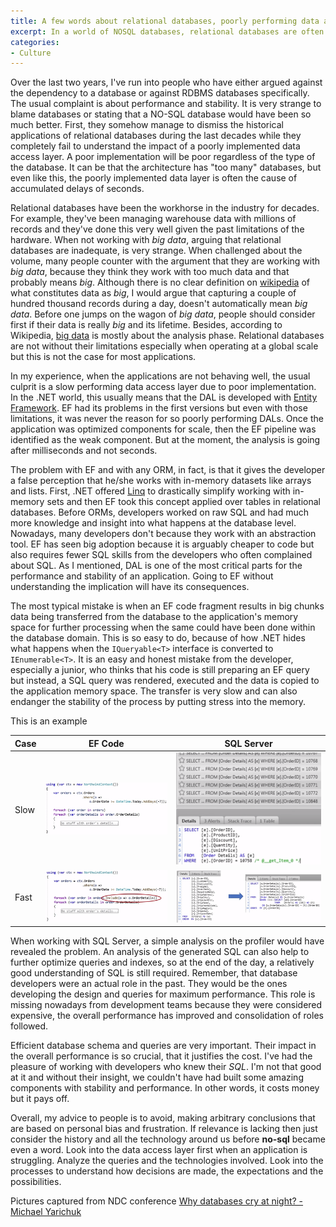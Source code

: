 ```yaml
---
title: A few words about relational databases, poorly performing data access layers and overall performance.
excerpt: In a world of NOSQL databases, relational databases are often pointed out as the problem but when digging a bit deeper, there are other factors at fault like cultural and lack of knowledge.
categories:
- Culture
---
```


Over the last two years, I've run into people who have either argued against the dependency to a database or against RDBMS databases specifically. The usual complaint is about performance and stability. It is very strange to blame databases or stating that a NO-SQL database would have been so much better. First, they somehow manage to dismiss the historical applications of relational databases during the last decades while they completely fail to understand the impact of a poorly implemented data access layer. A poor implementation will be poor regardless of the type of the database. It can be that the architecture has "too many" databases, but even like this, the poorly implemented data layer is often the cause of accumulated delays of seconds.

Relational databases have been the workhorse in the industry for decades. For example, they've been managing warehouse data with millions of records and they've done this very well given the past limitations of the hardware. When not working with *big data*, arguing that relational databases are inadequate, is very strange. When challenged about the volume, many people counter with the argument that they are working with *big data*, because they think they work with too much data and that probably means *big*. Although there is no clear definition on [wikipedia][1] of what constitutes data as *big*, I would argue that capturing a couple of hundred thousand records during a day, doesn't automatically mean *big data*. Before one jumps on the wagon of *big data*, people should consider first if their data is really *big* and its lifetime. Besides, according to Wikipedia, [big data][1] is mostly about the analysis phase. Relational databases are not without their limitations especially when operating at a global scale but this is not the case for most applications.

In my experience, when the applications are not behaving well, the usual culprit is a slow performing data access layer due to poor implementation. In the .NET world, this usually means that the DAL is developed with [Entity Framework][2]. EF had its problems in the first versions but even with those limitations, it was never the reason for so poorly performing DALs. Once the application was optimized components for scale, then the EF pipeline was identified as the weak component. But at the moment, the analysis is going after milliseconds and not seconds.

The problem with EF and with any ORM, in fact, is that it gives the developer a false perception that he/she works with in-memory datasets like arrays and lists. First, .NET offered [Linq][3] to drastically simplify working with in-memory sets and then EF took this concept applied over tables in relational databases. Before ORMs, developers worked on raw SQL and had much more knowledge and insight into what happens at the database level. Nowadays, many developers don't because they work with an abstraction tool. EF has seen big adoption because it is arguably cheaper to code but also requires fewer SQL skills from the developers who often complained about SQL. As I mentioned, DAL is one of the most critical parts for the performance and stability of an application. Going to EF without understanding the implication will have its consequences.

The most typical mistake is when an EF code fragment results in big chunks data being transferred from the database to the application's memory space for further processing when the same could have been done within the database domain. This is so easy to do, because of how .NET hides what happens when the `IQueryable<T>` interface is converted to `IEnumerable<T>`. It is an easy and honest mistake from the developer, especially a junior, who thinks that his code is still preparing an EF query but instead, a SQL query was rendered, executed and the data is copied to the application memory space. The transfer is very slow and can also endanger the stability of the process by putting stress into the memory.

This is an example

| Case | EF Code | SQL Server |
| ---- | ------- | ---------- |
| Slow | ![Slow EF Code](/assets/images/posts/2019-07-01-ef-not-optimized.PNG "Slow EF Code") | ![Slow on SQL Server](/assets/images/posts/2019-07-01-sql-server-profiler-not-optimized.PNG "Slow on SQL Server") |
| Fast | ![Fast EF Code](/assets/images/posts/2019-07-01-ef-optimized.PNG "Fast EF Code") | ![Fast on SQL Server](/assets/images/posts/2019-07-01-sql-server-profiler-optimized.PNG "Fast on SQL Server") |

When working with SQL Server, a simple analysis on the profiler would have revealed the problem. An analysis of the generated SQL can also help to further optimize queries and indexes, so at the end of the day, a relatively good understanding of SQL is still required. Remember, that database developers were an actual role in the past. They would be the ones developing the design and queries for maximum performance. This role is missing nowadays from development teams because they were considered expensive, the overall performance has improved and consolidation of roles followed.

Efficient database schema and queries are very important. Their impact in the overall performance is so crucial, that it justifies the cost. I've had the pleasure of working with developers who knew their *SQL*. I'm not that good at it and without their insight, we couldn't have had built some amazing components with stability and performance. In other words, it costs money but it pays off. 

Overall, my advice to people is to avoid, making arbitrary conclusions that are based on personal bias and frustration. If relevance is lacking then just consider the history and all the technology around us before **no-sql** became even a word. Look into the data access layer first when an application is struggling. Analyze the queries and the technologies involved. Look into the processes to understand how decisions are made, the expectations and the possibilities.

Pictures captured from NDC conference [Why databases cry at night? - Michael Yarichuk][4]

[1]: https://en.wikipedia.org/wiki/Big_data
[2]: https://docs.microsoft.com/en-us/ef/
[3]: https://docs.microsoft.com/en-us/dotnet/csharp/programming-guide/concepts/linq/
[4]: https://www.youtube.com/watch?v=CUbZ5tNZi7M